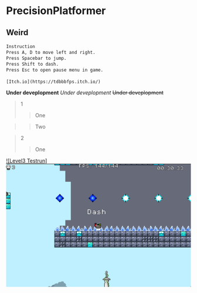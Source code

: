 # PrecisionPlatformer
## Weird

```
Instruction
Press A, D to move left and right.
Press Spacebar to jump.
Press Shift to dash.
Press Esc to open pause menu in game.

[Itch.io](https://tdbbbfps.itch.io/)
```

**Under deveplopment**
*Under deveplopment*
~~Under deveplopment~~

> 1
> > One

> > Two

> 2
> > One

[![Level3 Testrun]](https://www.youtube.com/watch?v=QmkTWnSwevY)
![ScreenShot](ScreenShot.png)
